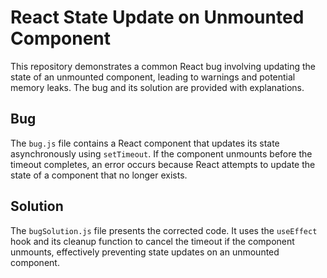 # React State Update on Unmounted Component

This repository demonstrates a common React bug involving updating the state of an unmounted component, leading to warnings and potential memory leaks. The bug and its solution are provided with explanations.

## Bug

The `bug.js` file contains a React component that updates its state asynchronously using `setTimeout`. If the component unmounts before the timeout completes, an error occurs because React attempts to update the state of a component that no longer exists.

## Solution

The `bugSolution.js` file presents the corrected code.  It uses the `useEffect` hook and its cleanup function to cancel the timeout if the component unmounts, effectively preventing state updates on an unmounted component.